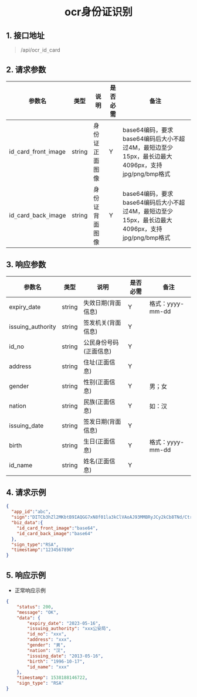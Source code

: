 # <center><span id="ocr身份证识别">ocr身份证识别</span></center>


## 1. 接口地址
 > /api/ocr`_`id`_`card

## 2. 请求参数

| 参数名 | 类型 | 说明 | 是否必需 | 备注 |
| --| -- | -- | -- | -- |
| id`_`card`_`front`_`image   | string | 身份证正面图像           | Y | base64编码，要求base64编码后大小不超过4M，最短边至少15px，最长边最大4096px，支持jpg/png/bmp格式 |
| id`_`card`_`back`_`image    | string | 身份证背面图像            | Y | base64编码，要求base64编码后大小不超过4M，最短边至少15px，最长边最大4096px，支持jpg/png/bmp格式 |

## 3. 响应参数

| 参数名 | 类型 | 说明 | 是否必需 | 备注 |
| --| -- | -- | -- | -- |
| expiry_date       | string | 失效日期(背面信息)   | Y |格式：yyyy-mm-dd  |
| issuing_authority | string | 签发机关(背面信息)   | Y |  |
| id_no             | string | 公民身份号码(正面信息) | Y |  |
| address           | string | 住址(正面信息)      | Y |  |
| gender            | string | 性别(正面信息)      | Y | 男；女 |
| nation            | string | 民族(正面信息)      | Y | 如：汉 |
| issuing_date      | string | 签发日期(背面信息)   | Y |  |
| birth             | string | 生日(正面信息)      | Y | 格式：yyyy-mm-dd |
| id_name           | string | 姓名(正面信息)      | Y |  |



## 4. 请求示例

```json
{
  "app_id":"abc",
  "sign":"DITCb3hZl2MKbtB9IAQGG7xN8f01la3kClVAoAJ93MMBRyJCy2kCb8TNd/Ctrfg1E5uRJqJdzqYzOWwqDEA4amMs0PNSm9LqDY9YAukF9aoKThZPQzxqMI8UapTZesfs5Os0wY6qE/GGRmrdgrEUmqYLf3wpEhazIQwsjdqCWBk=",
  "biz_data":{
    "id_card_front_image":"base64",
    "id_card_back_image":"base64"
  },
  "sign_type":"RSA",
  "timestamp":"1234567890"
}
```
## 5. 响应示例

* 正常响应示例 

```json
{
    "status": 200,
    "message": "OK",
    "data": {
        "expiry_date": "2023-05-16",
        "issuing_authority": "xxx公安局",
        "id_no": "xxx",
        "address": "xxx",
        "gender": "男",
        "nation": "汉",
        "issuing_date": "2013-05-16",
        "birth": "1996-10-17",
        "id_name": "xxx"
    },
    "timestamp": 1538188146722,
    "sign_type": "RSA"
}
```
